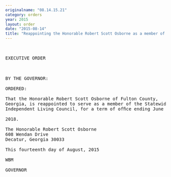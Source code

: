 ```yaml
---
originalname: "08.14.15.21"
category: orders
year: 2015
layout: order
date: "2015-08-14"
title: "Reappointing the Honorable Robert Scott Osborne as a member of the Statewide Independent Living Council"
---
```

<pre>
 

EXECUTIVE ORDER

 

BY THE GOVERNOR:

ORDERED:

That the Honorable Robert Scott Osborne of Fulton County,
Georgia, is reappointed to serve as a member of the Statewide
Independent Living Council, for a term of ofﬁce ending June 30,

2018.

The Honorable Robert Scott Osborne
608 Wendan Drive
Decatur, Georgia 30033

This fourteenth day of August, 2015

WBM

GOVERNOR

 

 

 

</pre>

